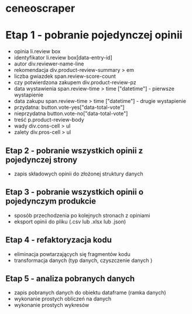 # ceneoscraper
# Etap 1 - pobranie pojedynczej opinii 
- opinia li.review box
- identyfikator li.review box[data-entry-id]
- autor div.reviewer-name-line
- rekomendacja div.product-review-summary > em 
- liczba gwiazdek span.review-score-count
- czy potwierdzona zakupem  div.product-review-pz
- data wystawienia span.review-time > time
["datetime"] - pierwsze wystapienie 
- data zakupu span.review-time > time
["datetime"] - drugie wystapienie
- przydatna: button.vote-yes["data-total-vote"]
- nieprzydatna button.vote-no["data-total-vote"]
- treść p.product-review-body
- wady div.cons-cell > ul
- zalety div.pros-cell > ul
## Etap 2 - pobranie wszystkich opinii z pojedynczej strony
- zapis składowych opinii do złożonej struktury danych
## Etap 3 - pobranie wszystkich opinii o pojedynczym produkcie 
- sposób przechodzenia po kolejnych stronach z opiniami
- eksport opinii do pliku (.csv lub .xlsx lub .json)
## Etap 4 - refaktoryzacja kodu 
- eliminacja powtarzających się fragmentów kodu
- transformacja danych (typ danych, czyszczenie danych )
## Etap 5 - analiza pobranych danych
- zapis pobranych danych do obiektu dataframe (ramka danych)
- wykonanie prostych obliczeń na danych
- wykonanie prostych wykresów